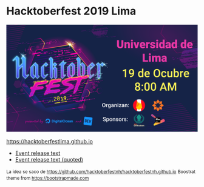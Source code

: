 # Hacktoberfest 2019 Lima

![hacktoberfestlima](img/hacktoberfestlima.jpeg)

https://hacktoberfestlima.github.io

- [Event release text](docs/RELEASE.md)
- [Event release text (quoted)](docs/RELEASE-quoted.md)

<small>La idea se saco de https://github.com/hacktoberfestnh/hacktoberfestnh.github.io</small>
<small>Boostrat theme from https://bootstrapmade.com</small>
